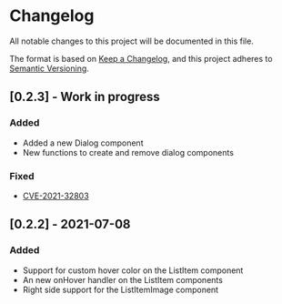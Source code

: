 # Changelog

All notable changes to this project will be documented in this file.

The format is based on [Keep a Changelog](https://keepachangelog.com/en/1.0.0/),
and this project adheres to [Semantic Versioning](https://semver.org/spec/v2.0.0.html).

## [0.2.3] - Work in progress

### Added

- Added a new Dialog component
- New functions to create and remove dialog components

### Fixed

- [CVE-2021-32803](https://github.com/advisories/GHSA-r628-mhmh-qjhw)

## [0.2.2] - 2021-07-08

### Added

- Support for custom hover color on the ListItem component
- An new onHover handler on the ListItem components
- Right side support for the ListItemImage component
